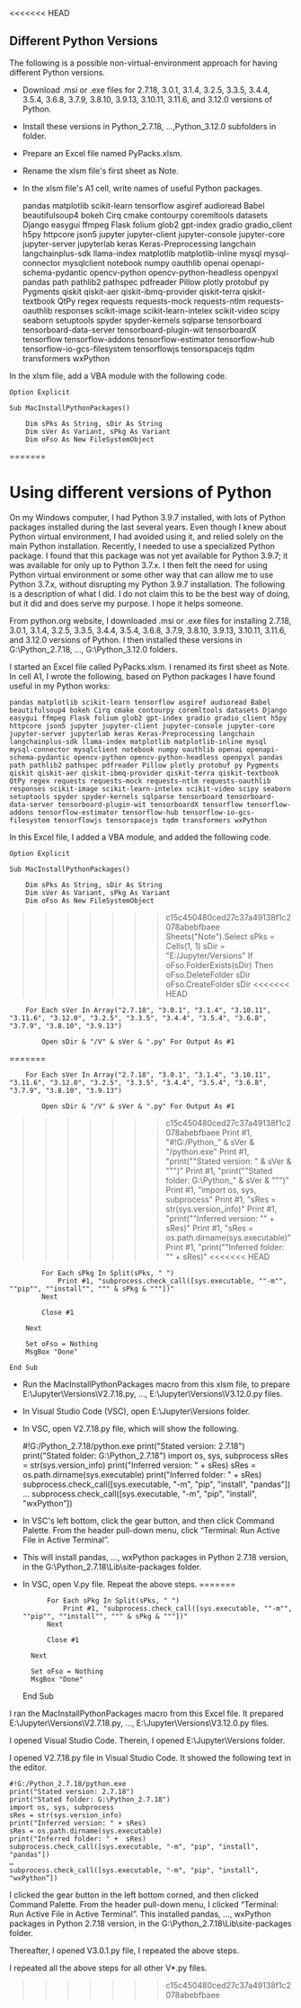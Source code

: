 <<<<<<< HEAD
## Different Python Versions

The following is a possible non-virtual-environment approach for having different Python versions.

- Download .msi or .exe files for 2.7.18, 3.0.1, 3.1.4, 3.2.5, 3.3.5, 3.4.4, 3.5.4, 3.6.8, 3.7.9, 3.8.10, 3.9.13, 3.10.11, 3.11.6, and 3.12.0 versions of Python.

- Install these versions in Python_2.7.18, …,Python_3.12.0 subfolders in <TopFolder> folder.

- Prepare an Excel file named PyPacks.xlsm.

- Rename the xlsm file's first sheet as Note.

- In the xlsm file's A1 cell, write names of useful Python packages.

  pandas matplotlib scikit-learn tensorflow asgiref audioread Babel beautifulsoup4 bokeh Cirq cmake contourpy coremltools datasets Django easygui ffmpeg Flask folium glob2 gpt-index gradio gradio_client h5py httpcore json5 jupyter jupyter-client jupyter-console jupyter-core jupyter-server jupyterlab keras Keras-Preprocessing langchain langchainplus-sdk llama-index matplotlib matplotlib-inline mysql mysql-connector mysqlclient notebook numpy oauthlib openai openapi-schema-pydantic opencv-python opencv-python-headless openpyxl pandas path pathlib2 pathspec pdfreader Pillow plotly protobuf py Pygments qiskit qiskit-aer qiskit-ibmq-provider qiskit-terra qiskit-textbook QtPy regex requests requests-mock requests-ntlm requests-oauthlib responses scikit-image scikit-learn-intelex scikit-video scipy seaborn setuptools spyder spyder-kernels sqlparse tensorboard tensorboard-data-server tensorboard-plugin-wit tensorboardX tensorflow tensorflow-addons tensorflow-estimator tensorflow-hub tensorflow-io-gcs-filesystem tensorflowjs tensorspacejs tqdm transformers wxPython

In the xlsm file, add a VBA module with the following code.

    Option Explicit

    Sub MacInstallPythonPackages()

        Dim sPks As String, sDir As String
        Dim sVer As Variant, sPkg As Variant
        Dim oFso As New FileSystemObject

=======
# Using different versions of Python

On my Windows computer, I had Python 3.9.7 installed, with lots of Python packages installed during the last several years. Even though I knew about Python virtual environment, I had avoided using it, and relied solely on the main Python installation. Recently, I needed to use a specialized Python package. I found that this package was not yet available for Python 3.9.7; it was available for only up to Python 3.7.x. I then felt the need for using Python virtual environment or some other way that can allow me to use Python 3.7.x, without disrupting my Python 3.9.7 installation. The following is a description of what I did. I do not claim this to be the best way of doing, but it did and does serve my purpose. I hope it helps someone.

From python.org website, I downloaded .msi or .exe files for installing 2.7.18, 3.0.1, 3.1.4, 3.2.5, 3.3.5, 3.4.4, 3.5.4, 3.6.8, 3.7.9, 3.8.10, 3.9.13, 3.10.11, 3.11.6, and 3.12.0 versions of Python. I then installed these versions in G:\Python_2.7.18, …, G:\Python_3.12.0 folders.

I started an Excel file called PyPacks.xlsm. I renamed its first sheet as Note. In cell A1, I wrote the following, based on Python packages I have found useful in my Python works:

    pandas matplotlib scikit-learn tensorflow asgiref audioread Babel beautifulsoup4 bokeh Cirq cmake contourpy coremltools datasets Django easygui ffmpeg Flask folium glob2 gpt-index gradio gradio_client h5py httpcore json5 jupyter jupyter-client jupyter-console jupyter-core jupyter-server jupyterlab keras Keras-Preprocessing langchain langchainplus-sdk llama-index matplotlib matplotlib-inline mysql mysql-connector mysqlclient notebook numpy oauthlib openai openapi-schema-pydantic opencv-python opencv-python-headless openpyxl pandas path pathlib2 pathspec pdfreader Pillow plotly protobuf py Pygments qiskit qiskit-aer qiskit-ibmq-provider qiskit-terra qiskit-textbook QtPy regex requests requests-mock requests-ntlm requests-oauthlib responses scikit-image scikit-learn-intelex scikit-video scipy seaborn setuptools spyder spyder-kernels sqlparse tensorboard tensorboard-data-server tensorboard-plugin-wit tensorboardX tensorflow tensorflow-addons tensorflow-estimator tensorflow-hub tensorflow-io-gcs-filesystem tensorflowjs tensorspacejs tqdm transformers wxPython

In this Excel file, I added a VBA module, and added the following code.

    Option Explicit
    
    Sub MacInstallPythonPackages()
    
        Dim sPks As String, sDir As String
        Dim sVer As Variant, sPkg As Variant
        Dim oFso As New FileSystemObject
        
>>>>>>> c15c450480ced27c37a49138f1c2078abebfbaee
        Sheets("Note").Select
        sPks = Cells(1, 1)
        sDir = "E:/Jupyter/Versions"
        If oFso.FolderExists(sDir) Then oFso.DeleteFolder sDir
        oFso.CreateFolder sDir
<<<<<<< HEAD

        For Each sVer In Array("2.7.18", "3.0.1", "3.1.4", "3.10.11", "3.11.6", "3.12.0", "3.2.5", "3.3.5", "3.4.4", "3.5.4", "3.6.8", "3.7.9", "3.8.10", "3.9.13")

            Open sDir & "/V" & sVer & ".py" For Output As #1

=======
        
        For Each sVer In Array("2.7.18", "3.0.1", "3.1.4", "3.10.11", "3.11.6", "3.12.0", "3.2.5", "3.3.5", "3.4.4", "3.5.4", "3.6.8", "3.7.9", "3.8.10", "3.9.13")
        
            Open sDir & "/V" & sVer & ".py" For Output As #1
            
>>>>>>> c15c450480ced27c37a49138f1c2078abebfbaee
            Print #1, "#!G:/Python_" & sVer & "/python.exe"
            Print #1, "print(""Stated version: " & sVer & """)"
            Print #1, "print(""Stated folder: G:\Python_" & sVer & """)"
            Print #1, "import os, sys, subprocess"
            Print #1, "sRes = str(sys.version_info)"
            Print #1, "print(""Inferred version: "" + sRes)"
            Print #1, "sRes = os.path.dirname(sys.executable)"
            Print #1, "print(""Inferred folder: "" +  sRes)"
<<<<<<< HEAD

            For Each sPkg In Split(sPks, " ")
                Print #1, "subprocess.check_call([sys.executable, ""-m"", ""pip"", ""install"", """ & sPkg & """])"
            Next

            Close #1

        Next

        Set oFso = Nothing
        MsgBox "Done"

    End Sub

- Run the MacInstallPythonPackages macro from this xlsm file, to prepare E:\Jupyter\Versions\V2.7.18.py, …, E:\Jupyter\Versions\V3.12.0.py files.

- In Visual Studio Code (VSC), open E:\Jupyter\Versions folder.

- In VSC, open V2.7.18.py file, which will show the following.

  #!G:/Python_2.7.18/python.exe
  print("Stated version: 2.7.18")
  print("Stated folder: G:\Python_2.7.18")
  import os, sys, subprocess
  sRes = str(sys.version_info)
  print("Inferred version: " + sRes)
  sRes = os.path.dirname(sys.executable)
  print("Inferred folder: " + sRes)
  subprocess.check_call([sys.executable, "-m", "pip", "install", "pandas"])
  …
  subprocess.check_call([sys.executable, "-m", "pip", "install", "wxPython”])

- In VSC's left bottom, click the gear button, and then click Command Palette. From the header pull-down menu, click “Terminal: Run Active File in Active Terminal”.

- This will install pandas, …, wxPython packages in Python 2.7.18 version, in the G:\Python_2.7.18\Lib\site-packages folder.

- In VSC, open V<otherPythonVersion>.py file. Repeat the above steps.
=======
            
            For Each sPkg In Split(sPks, " ")
                Print #1, "subprocess.check_call([sys.executable, ""-m"", ""pip"", ""install"", """ & sPkg & """])"
            Next
            
            Close #1
            
        Next
        
        Set oFso = Nothing
        MsgBox "Done"
    
    End Sub

I ran the MacInstallPythonPackages macro from this Excel file. It prepared E:\Jupyter\Versions\V2.7.18.py, …, E:\Jupyter\Versions\V3.12.0.py files.

I opened Visual Studio Code. Therein, I opened E:\Jupyter\Versions folder.

I opened V2.7.18.py file in Visual Studio Code. It showed the following text in the editor.

    #!G:/Python_2.7.18/python.exe
    print("Stated version: 2.7.18")
    print("Stated folder: G:\Python_2.7.18")
    import os, sys, subprocess
    sRes = str(sys.version_info)
    print("Inferred version: " + sRes)
    sRes = os.path.dirname(sys.executable)
    print("Inferred folder: " +  sRes)
    subprocess.check_call([sys.executable, "-m", "pip", "install", "pandas"])
    …
    subprocess.check_call([sys.executable, "-m", "pip", "install", "wxPython”])

I clicked the gear button in the left bottom corned, and then clicked Command Palette. From the header pull-down menu, I clicked “Terminal: Run Active File in Active Terminal”. This installed pandas, …, wxPython packages in Python 2.7.18 version, in the G:\Python_2.7.18\Lib\site-packages folder.

Thereafter, I opened V3.0.1.py file, I repeated the above steps.

I repeated all the above steps for all other V*.py files.
>>>>>>> c15c450480ced27c37a49138f1c2078abebfbaee
